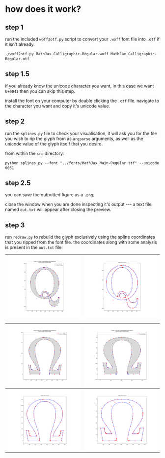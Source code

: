 # how does it work?

## step 1
run the included `woff2otf.py` script to convert your `.woff` font file into `.otf` if it isn't already.

```
./woff2otf.py MathJax_Calligraphic-Regular.woff MathJax_Calligraphic-Regular.otf
```

## step 1.5

if you already know the unicode character you want, in this case we want `U+0041` then you can skip this step.

install the font on your computer by double clicking the `.otf` file. navigate to the character you want and copy it's unicode value.

## step 2

run the `splines.py` file to check your visualisation, it will ask you for the file you wish to rip the glyph from as `argparse` arguments, as well as the unicode value of the glyph itself that you desire.

from within the `src` directory: 
```
python splines.py --font "../fonts/MathJax_Main-Regular.ttf" --unicode 0051
```

## step 2.5

you can save the outputted figure as a `.png`. 

close the window when you are done inspecting it's output --- a text file named `out.txt` will appear after closing the preview.

## step 3

run `redraw.py` to rebuild the glyph exclusively using the spline coordinates that you ripped from the font file. the coordinates along with some analysis is present in the `out.txt` file.

| ![q decomposed](img/q.png) | ![q redrawn](img/q-new.png) |
| --- | --- |

| ![greek decomposed Omega](img/omega-decomp.png) | ![greek decomposed Omega BOLD](img/omega-decomp-bold.png) |
| --- | --- |
| ![greek redrawn Omega](img/omega-redraw.png)    | ![greek redrawn Omega BOLD](img/omega-redraw-bold.png)     |
